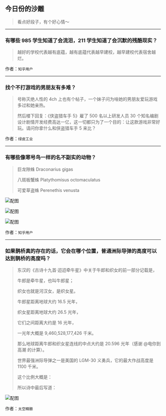 ## 今日份的沙雕

> 看点好段子，有个好心情～


 
---

### 有哪些 985 学生知道了会流泪，211 学生知道了会沉默的残酷现实？

> 越好的学校代表越有底蕴，越有底蕴代表越早建校，越早建校代表宿舍越烂。


作者：`知乎用户`

---

### 找个不打游戏的男朋友有多难？

> 号称灭绝人性的 4ch 上也有个帖子，一个妹子问为啥她的男朋友爱玩游戏多过和她亲热。
> 
> 然后楼下回复：《侠盗猎车手 5》雇了 500 名以上研发人员 30 个知名编剧设计剧情开发经费高达一亿，这一切都只为了一个目的：让这款游戏非常好玩。请问你拿什么和侠盗猎车手 5 来比？


作者：`绿皮工业`

---

### 有哪些像寒号鸟一样的名不副实的动物？

> 巨龙隙蛛 Draconarius gigas
> 
> 八斑板蟹蛛 Platythomisus octomaculatus
> 
> 可爱草盗蛛 Perenethis venusta



![配图](http://pic1.zhimg.com/70/v2-228f0479764fc5d0bf66f110c7680a1c_b.jpg)



![配图](http://pic1.zhimg.com/70/v2-b9484eaf0fc2eda0a26416449d2b0db4_b.jpg)



![配图](http://pic1.zhimg.com/70/v2-f329a3343cddc6c5e45cc270a6173914_b.jpg)


作者：`知乎用户`

---

### 如果鹊桥真的存在的话，它会在哪个位置，普通洲际导弹的高度可以达到鹊桥的高度吗？

> 东汉的《古诗十九首·迢迢牵牛星》中关于牛郎和织女的前一部分记载是，
> 
> 牛郎是牵牛星，也叫牛郎星；
> 
> 织女也就是河汉女，是织女星。
> 
> 牛郎星距离地球大约 16.5 光年，
> 
> 织女星距离地球大约 26.5 光年，
> 
> 它们之间距离大约是 16 光年，
> 
> 一光年大概是 9,460,528,177,426 千米。
> 
> 那么地球距离牛郎和织女星连线的中点大约是 20.596 光年（感谢 @电你到高潮 的计算）。
> 
> 世界最强洲际导弹之一是美国的 LGM-30 义勇兵，它的最大作战高度是 1100 千米。
> 
> 这个比例大概是：
> 
> 所以诗中最后写道：



![配图](http://www.zhihu.com/equation?tex=%5Cfrac%7B1100%7D%7B194849038342266%7D)


作者：`太空精酿`